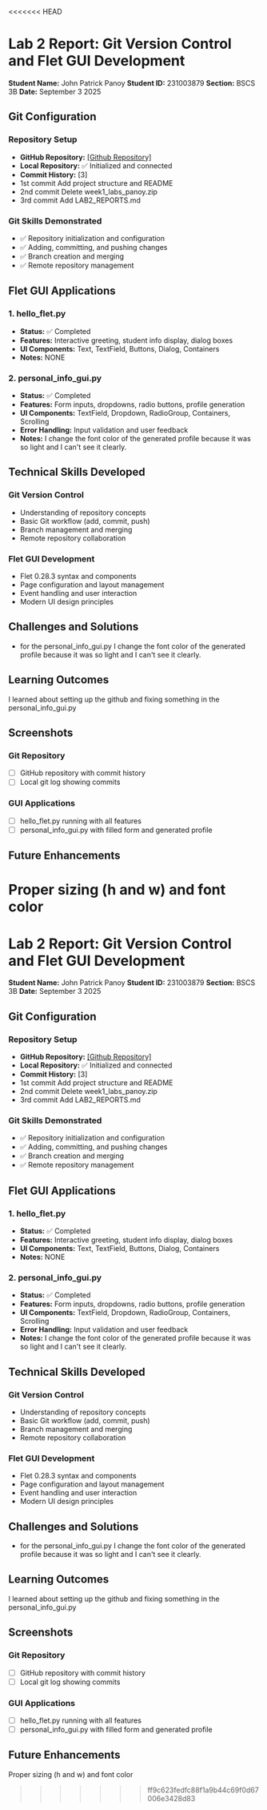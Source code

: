 <<<<<<< HEAD
# Lab 2 Report: Git Version Control and Flet GUI Development

**Student Name:** John Patrick Panoy
**Student ID:** 231003879
**Section:** BSCS 3B
**Date:** September 3 2025

## Git Configuration

### Repository Setup
- **GitHub Repository:** [\[Github Repository\]](https://github.com/johnpatrick1518/cccs106-projects)
- **Local Repository:** ✅ Initialized and connected
- **Commit History:** [3] 
 - 1st commit Add project structure and README
 - 2nd commit Delete week1_labs_panoy.zip 
 - 3rd commit Add LAB2_REPORTS.md

### Git Skills Demonstrated
- ✅ Repository initialization and configuration
- ✅ Adding, committing, and pushing changes
- ✅ Branch creation and merging
- ✅ Remote repository management

## Flet GUI Applications

### 1. hello_flet.py
- **Status:** ✅ Completed
- **Features:** Interactive greeting, student info display, dialog boxes
- **UI Components:** Text, TextField, Buttons, Dialog, Containers
- **Notes:** NONE

### 2. personal_info_gui.py
- **Status:** ✅ Completed
- **Features:** Form inputs, dropdowns, radio buttons, profile generation
- **UI Components:** TextField, Dropdown, RadioGroup, Containers, Scrolling
- **Error Handling:** Input validation and user feedback
- **Notes:** I change the font color of the generated profile because it was so light and I can't see it clearly.

## Technical Skills Developed

### Git Version Control
- Understanding of repository concepts
- Basic Git workflow (add, commit, push)
- Branch management and merging
- Remote repository collaboration

### Flet GUI Development
- Flet 0.28.3 syntax and components
- Page configuration and layout management
- Event handling and user interaction
- Modern UI design principles

## Challenges and Solutions

- for the personal_info_gui.py I change the font color of the generated profile because it was so light and I     can't see it clearly.

## Learning Outcomes

I learned about setting up the github and fixing something in the personal_info_gui.py

## Screenshots

### Git Repository
- [ ] GitHub repository with commit history
- [ ] Local git log showing commits

### GUI Applications
- [ ] hello_flet.py running with all features
- [ ] personal_info_gui.py with filled form and generated profile

## Future Enhancements

Proper sizing (h and w) and font color 
=======
# Lab 2 Report: Git Version Control and Flet GUI Development

**Student Name:** John Patrick Panoy
**Student ID:** 231003879
**Section:** BSCS 3B
**Date:** September 3 2025

## Git Configuration

### Repository Setup
- **GitHub Repository:** [\[Github Repository\]](https://github.com/johnpatrick1518/cccs106-projects)
- **Local Repository:** ✅ Initialized and connected
- **Commit History:** [3] 
 - 1st commit Add project structure and README
 - 2nd commit Delete week1_labs_panoy.zip 
 - 3rd commit Add LAB2_REPORTS.md

### Git Skills Demonstrated
- ✅ Repository initialization and configuration
- ✅ Adding, committing, and pushing changes
- ✅ Branch creation and merging
- ✅ Remote repository management

## Flet GUI Applications

### 1. hello_flet.py
- **Status:** ✅ Completed
- **Features:** Interactive greeting, student info display, dialog boxes
- **UI Components:** Text, TextField, Buttons, Dialog, Containers
- **Notes:** NONE

### 2. personal_info_gui.py
- **Status:** ✅ Completed
- **Features:** Form inputs, dropdowns, radio buttons, profile generation
- **UI Components:** TextField, Dropdown, RadioGroup, Containers, Scrolling
- **Error Handling:** Input validation and user feedback
- **Notes:** I change the font color of the generated profile because it was so light and I can't see it clearly.

## Technical Skills Developed

### Git Version Control
- Understanding of repository concepts
- Basic Git workflow (add, commit, push)
- Branch management and merging
- Remote repository collaboration

### Flet GUI Development
- Flet 0.28.3 syntax and components
- Page configuration and layout management
- Event handling and user interaction
- Modern UI design principles

## Challenges and Solutions

- for the personal_info_gui.py I change the font color of the generated profile because it was so light and I     can't see it clearly.

## Learning Outcomes

I learned about setting up the github and fixing something in the personal_info_gui.py

## Screenshots

### Git Repository
- [ ] GitHub repository with commit history
- [ ] Local git log showing commits

### GUI Applications
- [ ] hello_flet.py running with all features
- [ ] personal_info_gui.py with filled form and generated profile

## Future Enhancements


Proper sizing (h and w) and font color 
>>>>>>> ff9c623fedfc88f1a9b44c69f0d67006e3428d83
